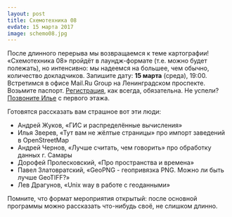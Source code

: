 ```yaml
---
layout: post
title: Схемотехника 08
evdate: 15 марта 2017
image: schemo08.jpg
---
```

После длинного перерыва мы возвращаемся к теме картографии! «Схемотехника 08» пройдёт в лаундж-формате (т.е. можно будет полежать), но интенсивно: мы надеемся на большее, чем обычно, количество докладчиков. Запишите дату: **15 марта** (среда), 19:00. Встретимся в офисе Mail.Ru Group на Ленинградском проспекте. Возьмите паспорт. [Регистрация](https://corp.mail.ru/ru/press/events/325/), как всегда, обязательна. Не успели? [Позвоните Илье](tel:+79251293457) с первого этажа.

Готовятся рассказать вам страшное вот эти люди:

* Андрей Жуков, «ГИС и распределённые вычисления»
* Илья Зверев, «Тут вам не жёлтые страницы» про импорт заведений в OpenStreetMap
* Андрей Чернов, «Лучше считать, чем говорить» про обработку данных г. Самары
* Дорофей Пролесковский, «Про пространства и времена»
* Павел Златовратский, «GeoPNG - геопривязка PNG. Можно ли быть лучше GeoTIFF?»
* Лев Драгунов, «Unix way в работе с геоданными»

Помните, что формат мероприятия открытый: после основной программы можно рассказать что-нибудь своё, не слишком длинно.

